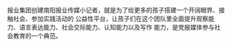 报业集团创建南阳报业传媒小记者，就是为了给更多的孩子搭建一个开阔眼界、接触社会、参加实践活动的
公益性平台，让孩子们在这个团队里全面提升观察能力、语言表达能力、社会交际能力、认知能力以及写作
能力，是党报媒体参与社会教育的一个典范。
